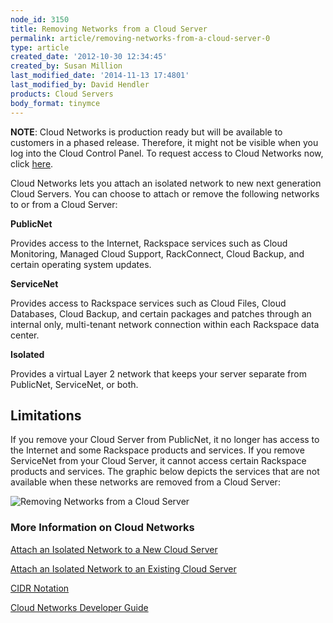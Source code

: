 ```yaml
---
node_id: 3150
title: Removing Networks from a Cloud Server
permalink: article/removing-networks-from-a-cloud-server-0
type: article
created_date: '2012-10-30 12:34:45'
created_by: Susan Million
last_modified_date: '2014-11-13 17:4801'
last_modified_by: David Hendler
products: Cloud Servers
body_format: tinymce
---
```


**NOTE**: Cloud Networks is production ready but will be available to
customers in a phased release. Therefore, it might not be visible when
you log into the Cloud Control Panel. To request access to Cloud
Networks now,
click [here](http://www.iwantcloudnetworks.com "I Want Cloud Networks").

Cloud Networks lets you attach an isolated network to new next
generation Cloud Servers. You can choose to attach or remove the
following networks to or from a Cloud Server:

**PublicNet**

Provides access to the Internet, Rackspace services such as Cloud
Monitoring, Managed Cloud Support, RackConnect, Cloud Backup, and
certain operating system updates.

**ServiceNet**

Provides access to Rackspace services such as Cloud Files, Cloud
Databases, Cloud Backup, and certain packages and patches through an
internal only, multi-tenant network connection within each Rackspace
data center.

**Isolated**

Provides a virtual Layer 2 network that keeps your server separate from
PublicNet, ServiceNet, or both.

Limitations
-----------

If you remove your Cloud Server from PublicNet, it no longer has access
to the Internet and some Rackspace products and services. If you remove
ServiceNet from your Cloud Server, it cannot access certain Rackspace
products and services. The graphic below depicts the services that are
not available when these networks are removed from a Cloud Server:

![Removing Networks from a Cloud
Server](http://www.rackspace.com/knowledge_center/sites/default/files/field/image/cloud-networks-infographic-revised4.png)

### More Information on Cloud Networks

[Attach an Isolated Network to a New Cloud
Server](http://www.rackspace.com/knowledge_center/article/create-an-isolated-cloud-network "Attach an Isolated Network to a New Cloud Server")

[Attach an Isolated Network to an Existing Cloud
Server](http://www.rackspace.com/knowledge_center/article/attach-an-existing-cloud-server-to-a-cloud-network "Attach an Isolated Network to an Existing Cloud Server")

[CIDR
Notation](http://www.rackspace.com/knowledge_center/article/using-cidr-notation "CIDR Notation")

[Cloud Networks Developer
Guide](http://docs.rackspace.com/servers/api/v2/cn-devguide/content/ch_overview.html "Cloud Networks Developer Guide")

 

